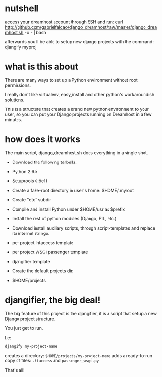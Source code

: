 # nutshell

access your dreamhost account through SSH and run:
    curl http://github.com/gabrielfalcao/django_dreamhost/raw/master/django_dreamhost.sh -o - | bash

afterwards you'll be able to setup new django projects with the command:
    djangify myproj

# what is this about

There are many ways to set up a Python environment without root
permissions.

I really don't like virtualenv, easy_install and other python's
workaroundish solutions.

This is a structure that creates a brand new python environment to
your user, so you can put your Django projects running on Dreamhost in
a few minutes.

# how does it works

The main script, django_dreamhost.sh does everything in a single shot.

* Download the following tarballs:
* Python 2.6.5
* Setuptools 0.6c11

* Create a fake-root directory in user's home: $HOME/.myroot
* Create "etc" subdir
* Compile and install Python under $HOME/usr as $prefix
* Install the rest of python modules (Django, PIL, etc.)

* Download install auxiliary scripts, through script-templates and replace its internal strings.
* per project .htaccess template
* per project WSGI passenger template
* djangifier template

* Create the default projects dir:
* $HOME/projects

# djangifier, the big deal!

The big feature of this project is the djangifier, it is a script that
setup a new Django project structure.

You just get to run.

I.e:

    djangify my-project-name

creates a directory: `$HOME/projects/my-project-name`
adds a ready-to-run copy of files: `.htaccess` and `passenger_wsgi.py`

That's all!
